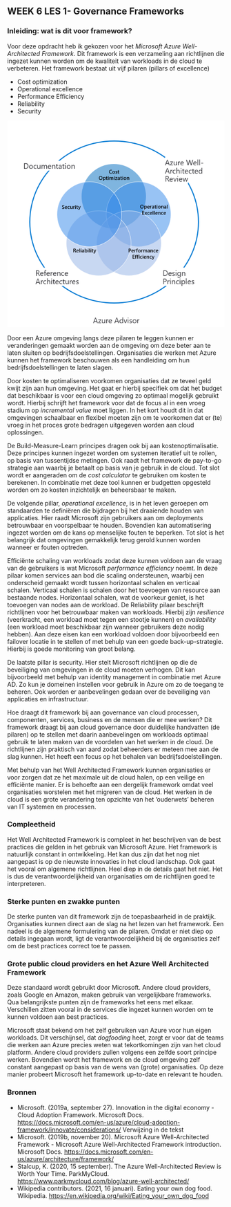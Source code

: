## WEEK 6 LES 1- Governance Frameworks

### Inleiding: wat is dit voor framework?
Voor deze opdracht heb ik gekozen voor het _Microsoft Azure Well-Architected Framework_. Dit framework is een verzameling aan richtlijnen die ingezet kunnen worden om de kwaliteit van workloads in de cloud te verbeteren. Het framework bestaat uit vijf pilaren (pillars of excellence)

* Cost optimization
* Operational excellence
* Performance Efficiency
* Reliability 
* Security

![WAF](waf.png)

Door een Azure omgeving langs deze pilaren te leggen kunnen er veranderingen gemaakt worden aan de omgeving om deze beter aan te laten sluiten op bedrijfsdoelstellingen. Organisaties die werken met Azure kunnen het framework beschouwen als een handleiding om hun bedrijfsdoelstellingen te laten slagen.

Door kosten te optimaliseren voorkomen organisaties dat ze teveel geld kwijt zijn aan hun omgeving. Het gaat er hierbij specifiek om dat het budget dat beschikbaar is voor een cloud omgeving zo optimaal mogelijk gebruikt wordt. Hierbij schrijft het framework voor dat de focus al in een vroeg stadium op _incremental value_ moet liggen. In het kort houdt dit in dat omgevingen schaalbaar en flexibel moeten zijn om te voorkomen dat er (te) vroeg in het proces grote bedragen uitgegeven worden aan cloud oplossingen. 

De Build-Measure-Learn principes dragen ook bij aan kostenoptimalisatie. Deze principes kunnen ingezet worden om systemen iteratief uit te rollen, op basis van tussentijdse metingen. Ook raadt het framework de pay-to-go strategie aan waarbij je betaalt op basis van je gebruik in de cloud. Tot slot wordt er aangeraden om de _cost calculator_ te gebruiken om kosten te berekenen. In combinatie met deze tool kunnen er budgetten opgesteld worden om zo kosten inzichtelijk en beheersbaar te maken.

De volgende pillar, _operational excellence_, is in het leven geroepen om standaarden te definiëren die bijdragen bij het draaiende houden van applicaties. Hier raadt Microsoft zijn gebruikers aan om deployments betrouwbaar en voorspelbaar te houden. Bovendien kan automatisering ingezet worden om de kans op menselijke fouten te beperken. Tot slot is het belangrijk dat omgevingen gemakkelijk terug gerold kunnen worden wanneer er fouten optreden.

Efficiënte schaling van workloads zodat deze kunnen voldoen aan de vraag van de gebruikers is wat Microsoft _performance efficiency_ noemt. In deze pilaar komen services aan bod die scaling ondersteunen, waarbij een onderscheid gemaakt wordt tussen horizontaal schalen en verticaal schalen. Verticaal schalen is schalen door het toevoegen van resource aan bestaande nodes. Horizontaal schalen, wat de voorkeur geniet, is het toevoegen van nodes aan de workload. 
De Reliability pilaar beschrijft richtlijnen voor het betrouwbaar maken van workloads. Hierbij zijn _resilience_ (veerkracht, een workload moet tegen een stootje kunnen) en _availability_ (een workload moet beschikbaar zijn wanneer gebruikers deze nodig hebben). Aan deze eisen kan een workload voldoen door bijvoorbeeld een failover locatie in te stellen of met behulp van een goede back-up-strategie. Hierbij is goede monitoring van groot belang. 

De laatste pillar is security. Hier stelt Microsoft richtlijnen op die de beveiliging van omgevingen in de cloud moeten verhogen. Dit kan bijvoorbeeld met behulp van identity management in combinatie met Azure AD. Zo kun je domeinen instellen voor gebruik in Azure om zo de toegang te beheren. Ook worden er aanbevelingen gedaan over de beveiliging van applicaties en infrastructuur. 

Hoe draagt dit framework bij aan governance van cloud processen, componenten, services, business en de mensen die er mee werken?
Dit framework draagt bij aan cloud governance door duidelijke handvatten (de pilaren) op te stellen met daarin aanbevelingen om workloads optimaal gebruik te laten maken van de voordelen van het werken in de cloud. De richtlijnen zijn praktisch van aard zodat beheerders er meteen mee aan de slag kunnen. Het heeft een focus op het behalen van bedrijfsdoelstellingen.

Met behulp van het Well Architected Framework kunnen organisaties er voor zorgen dat ze het maximale uit de cloud halen, op een veilige en efficiënte manier. Er is behoefte aan een dergelijk framework omdat veel organisaties worstelen met het migreren van de cloud. Het werken in de cloud is een grote verandering ten opzichte van het ‘ouderwets’ beheren van IT systemen en processen.

### Compleetheid
Het Well Architected Framework is compleet in het beschrijven van de best practices die gelden in het gebruik van Microsoft Azure. Het framework is natuurlijk constant in ontwikkeling. Het kan dus zijn dat het nog niet aangepast is op de nieuwste innovaties in het cloud landschap. Ook gaat het vooral om algemene richtlijnen. Heel diep in de details gaat het niet. Het is dus de verantwoordelijkheid van organisaties om de richtlijnen goed te interpreteren.

### Sterke punten en zwakke punten
De sterke punten van dit framework zijn de toepasbaarheid in de praktijk. Organisaties kunnen direct aan de slag na het lezen van het framework. Een nadeel is de algemene formulering van de pilaren. Omdat er niet diep op details ingegaan wordt, ligt de verantwoordelijkheid bij de organisaties zelf om de best practices correct toe te passen. 

### Grote public cloud providers en het Azure Well Architected Framework

Deze standaard wordt gebruikt door Microsoft. Andere cloud providers, zoals Google en Amazon, maken gebruik van vergelijkbare frameworks. Qua belangrijkste punten zijn de frameworks het eens met elkaar. Verschillen zitten vooral in de services die ingezet kunnen worden om te kunnen voldoen aan best practices. 

Microsoft staat bekend om het zelf gebruiken van Azure voor hun eigen workloads. Dit verschijnsel, dat _dogfooding_ heet, zorgt er voor dat de teams die werken aan Azure precies weten wat tekortkomingen zijn van het cloud platform. Andere cloud providers zullen volgens een zelfde soort principe werken. Bovendien wordt het framework en de cloud omgeving zelf constant aangepast op basis van de wens van (grote) organisaties. Op deze manier probeert Microsoft het framework up-to-date en relevant te houden. 

### Bronnen
* Microsoft. (2019a, september 27). Innovation in the digital economy - Cloud Adoption Framework. Microsoft Docs. https://docs.microsoft.com/en-us/azure/cloud-adoption-framework/innovate/considerations/
Verwijzing in de tekst
* Microsoft. (2019b, november 20). Microsoft Azure Well-Architected Framework - Microsoft Azure Well-Architected Framework introduction. Microsoft Docs. https://docs.microsoft.com/en-us/azure/architecture/framework/
* Stalcup, K. (2020, 15 september). The Azure Well-Architected Review is Worth Your Time. ParkMyCloud. https://www.parkmycloud.com/blog/azure-well-architected/
* Wikipedia contributors. (2021, 16 januari). Eating your own dog food. Wikipedia. https://en.wikipedia.org/wiki/Eating_your_own_dog_food
